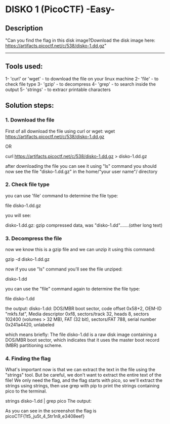 # DISKO 1 (PicoCTF) -Easy-
## Description
"Can you find the flag in this disk image?Download the disk image here:
https://artifacts.picoctf.net/c/538/disko-1.dd.gz"

---

## Tools used:
1- 'curl' or 'wget' - to download the file on your linux machine
2- 'file' - to check file type
3- 'gzip' - to decompress
4- 'grep' - to search inside the output
5- 'strings' - to extracr printable characters

## Solution steps:

### 1. Download the file

First of all download the file using curl or wget:
wget https://artifacts.picoctf.net/c/538/disko-1.dd.gz

OR

curl https://artifacts.picoctf.net/c/538/disko-1.dd.gz > disko-1.dd.gz

after downloading the file you can see it using "ls" command
you should now see the file "disko-1.dd.gz" in the home/"your user name"/ directory

### 2. Check file type

you can use 'file' command to determine the file type:

file disko-1.dd.gz

you will see:

disko-1.dd.gz: gzip compressed data, was "disko-1.dd"…….(other long text)

### 3. Decompress the file

now we know this is a gzip file and we can unzip it using this command:

gzip -d disko-1.dd.gz

now if you use "ls" command you'll see the file unziped:

disko-1.dd

you can use the "file" command again to determine the file type:

file disko-1.dd

the output:
disko-1.dd: DOS/MBR boot sector, code offset 0x58+2, OEM-ID "mkfs.fat", Media descriptor 0xf8, sectors/track 32, heads 8, sectors 102400 (volumes > 32 MB), FAT (32 bit), sectors/FAT 788, serial number 0x241a4420, unlabeled

which means briefly:
The file disko-1.dd is a raw disk image containing a DOS/MBR boot sector, which indicates that it uses the master boot record (MBR) partitioning scheme.

### 4. Finding the flag

What's important now is that we can extract the text in the file using the "strings" tool.
But be careful, we don't want to extract the entire text of the file! We only need the flag, and the flag starts with pico, so we'll extract the strings using strings, then use grep with pip to print the strings containing pico to the terminal.

strings disko-1.dd | grep pico
The output:

As you can see in the screenshot the flag is picoCTF{1t5_ju5t_4_5tr1n9_e3408eef}